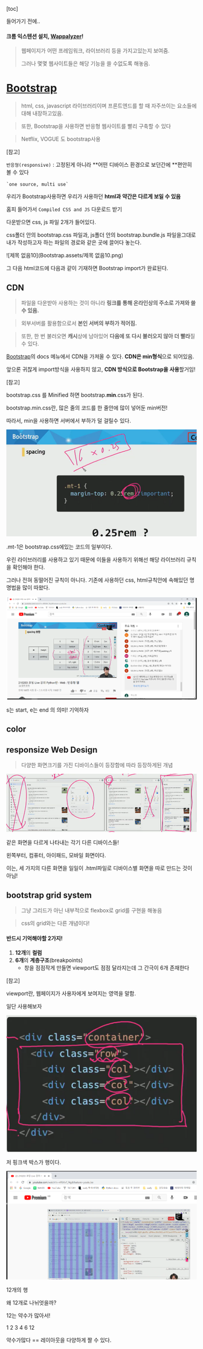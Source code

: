 [toc]

들어가기 전에..

#### 크롬 익스텐션 설치, [Wappalyzer](https://chrome.google.com/webstore/detail/wappalyzer/gppongmhjkpfnbhagpmjfkannfbllamg?hl=ko)!

> 웹페이지가 어떤 프레임워크, 라이브러리 등을 가지고있는지 보여줌. 
>
> 그러나 몇몇 웹사이트들은 해당 기능을 쓸 수없도록 해놓음. 





# [Bootstrap](https://getbootstrap.com/)

>  html, css, javascript 라이브러리이며 프론트엔드를 할 때 자주쓰이는 요소들에 대해 내장하고있음. 

>  또한, Bootstrap을 사용하면 반응형 웹사이트를 빨리 구축할 수 있다

>  Netflix, VOGUE 도 bootstrap사용



[참고]

 `반응형(responsive)`
: 고정된게 아니라 **어떤 디바이스 환경으로 보던간에 **편안히 볼 수 있다

	`one source, multi use`





우리가 Bootstrap사용하면 우리가 사용하던 **html과 약간은 다르게 보일 수 있음**





홈피 들어가서 `Compiled CSS and JS` 다운로드 받기

다운받으면 css, js 파일 2개가 들어있다.



css폴더 안의 bootstrap.css 파일과, js폴더 안의 bootstrap.bundle.js 파일을그대로 내가 작성하고자 하는 파일의 경로와 같은 곳에 끌어다 놓는다.

![제목 없음10](Bootstrap.assets/제목 없음10.png)

그 다음 html코드에 다음과 같이 기재하면 Bootstrap import가 완료된다.





## CDN

>  파일을 다운받아 사용하는 것이 아니라 **링크를 통해 온라인상의 주소로 가져와 쓸 수 있음.** 

>  외부서버를 활용함으로서 **본인 서버의 부하가 적어짐.** 

>  또한, 한 번 불러오면 **캐시**상에 남아있어 **다음에 또 다시 불러오지 않아 더 빨라**질 수 있다.



[Bootstrap](https://getbootstrap.com/)의 docs 메뉴에서  CDN을 가져올 수 있다. **CDN은 min형식**으로 되어있음.



앞으론 귀찮게 import방식을 사용하지 않고, **CDN 방식으로 Bootstrap을 사용**할거임!



[참고]

bootstrap.css 를 Minified 하면 bootstrap.**min**.css가 된다.

bootstrap.min.css란, 많은 줄의 코드를 한 줄안에 많이 넣어둔 min버전!

따라서, min을 사용하면 서버에서 부하가 덜 걸릴수 있다.



![image-20210203143154652](Bootstrap.assets/image-20210203143154652.png)

 .mt-1은 bootstrap.css에있는 코드의 일부이다. 

우린 라이브러리를 사용하고 있기 때문에 이들을 사용하기 위해선 해당 라이브러리 규칙을 확인해야 한다.

그러나 전혀 동떨어진 규칙이 아니다. 기존에 사용하던 css, html규칙안에 속해있던 명명법을 많이 따왔다.



![image-20210203143634956](Bootstrap.assets/image-20210203143634956.png)

s는 start, e는 end 의 의미! 기억하자





## color





## responsize Web Design

>  다양한 화면크기를 가진 디바이스들이 등장함에 따라 등장하게된 개념



![](Bootstrap.assets/image-20210203150650400.png)

같은 화면을 다르게 나타내는 각기 다른 디바이스들! 

왼쪽부터, 컴퓨터, 아이패드, 모바일 화면이다.

이는, 세 가지의 다른 화면을 일일이 .html파일로 디바이스별 화면을 따로 만드는 것이 아님!





## bootstrap grid system

>  그냥 그리드가 아닌 내부적으로 flexbox로 grid를 구현을 해놓음

> css의 grid와는 다른 개념이다!



#### 반드시 기억해야할 2가지!

1. **12개**의 **컬럼**
2. **6개**의 **계층구조**(breakpoints)
   * 창을 점점작게 만들면 viewport도 점점 달라지는데 그 간극이 6개 존재한다

[참고]

viewport란, 웹페이지가 사용자에게 보여지는 영역을 말함.





일단 사용해보자



![image-20210203150937665](Bootstrap.assets/image-20210203150937665.png)



저 핑크색 박스가 행이다.



![image-20210203151012388](Bootstrap.assets/image-20210203151012388.png)

12개의 행



왜 12개로 나뉘엇을까?



12는 약수가 많아서!

1 2 3 4 6 12

약수가많다 == 레이아웃을 다양하게 짤 수 있다.


